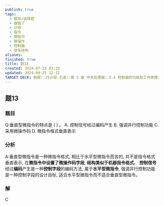 ```yaml
---
publish: true
tags:
  - 题目/选择题
  - 做错了
  - 计组
  - 指令
  - 微指令
  - 微操作
  - 控制器
  - 体系结构
aliases: 
finished: true
title: 题13
created: 2024-07-21 03:19
updated: 2024-09-25 12:12
TARGET DECK: 刷题::25计组-王道::第 5 章 中央处理器::5.4 控制器的功能和工作原理::题13
---
```

## 题13
### 题目
Q:垂直型微指令的特点是 ( ) 。
A. 控制信号经过编码产生 
B. 强调并行控制功能
C. 采用微操作码 
D. 微指令格式垂直表示
### 分析
A:垂直型微指令是一种微指令格式, 相比于水平型微指令而言的, 并不是指令格式垂直表示, 在**微指令中设置了微操作码字段**, **结构类似于机器指令格式**。
**控制信号**经过**编码**产生是一种**控制字段**的编码方法, 属于**水平型微指令**, 强调并行控制功能是一种控制字段的设计目标, 适合水平型微指令而不适合垂直型微指令。
### 解
C
<!--ID: 1727368451341-->


